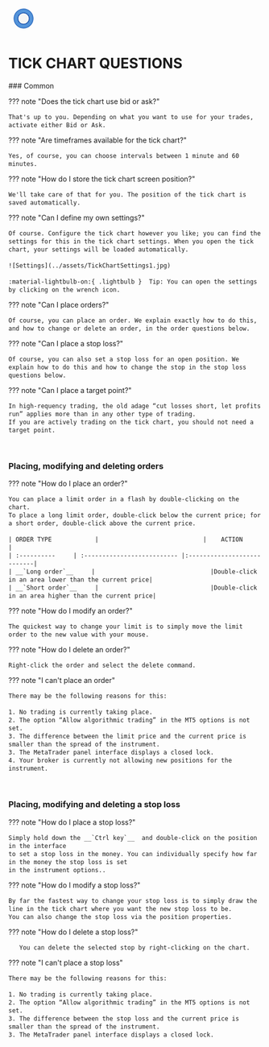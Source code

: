 
<a href="../.." title="MetaTrader-Panel" aria-label="MetaTrader-Panel">
<svg class="mobile_only" width="60" height="60" viewbox="0 0 40 40" xmlns="http://www.w3.org/2000/svg">
  <circle cx="20" cy="20" fill="none" r="12" stroke="#1750AC" stroke-width="3">
	<animate attributeName="r" from="8" to="20" dur="1.5s" begin="0s" repeatCount="indefinite"/>
	<animate attributeName="opacity" from="1" to="0" dur="1.5s" begin="0s" repeatCount="indefinite"/>
  </circle>
  <circle cx="20" cy="20" fill="#3373C4" r="13"/>
  <circle cx="20" cy="20" fill="#5494DA" r="12"/>
  <circle cx="20" cy="20" fill="#1750AC" r="8"/>
  <circle cx="20" cy="20" fill="#F5F5F5" r="7"/>
</svg>
</a>

# TICK CHART QUESTIONS
<p id="com-faq"></p>
### Common	 	 

??? note "Does the tick chart use bid or ask?"

    That's up to you. Depending on what you want to use for your trades, activate either Bid or Ask.
	
??? note "Are timeframes available for the tick chart?"

    Yes, of course, you can choose intervals between 1 minute and 60 minutes.

??? note "How do I store the tick chart screen position?"

    We'll take care of that for you. The position of the tick chart is saved automatically.

??? note "Can I define my own settings?"

	Of course. Configure the tick chart however you like; you can find the settings for this in the tick chart settings. When you open the tick chart, your settings will be loaded automatically. 
	
	![Settings](../assets/TickChartSettings1.jpg)   
	
	:material-lightbulb-on:{ .lightbulb }  Tip: You can open the settings by clicking on the wrench icon.

??? note "Can I place orders?"

    Of course, you can place an order. We explain exactly how to do this, and how to change or delete an order, in the order questions below.

??? note "Can I place a stop loss?"

    Of course, you can also set a stop loss for an open position. We explain how to do this and how to change the stop in the stop loss questions below.

??? note "Can I place a target point?"

	In high-requency trading, the old adage “cut losses short, let profits run” applies more than in any other type of trading. 
	If you are actively trading on the tick chart, you should not need a target point.
<br>
	
### Placing, modifying and deleting orders
??? note "How do I place an order?"

    You can place a limit order in a flash by double-clicking on the chart.    
	To place a long limit order, double-click below the current price; for a short order, double-click above the current price.
	
	| ORDER TYPE            |                             |    ACTION                  |
	| :----------     | :-------------------------- |:---------------------------|
	| __`Long order`__     |    							|Double-click in an area lower than the current price|
	| __`Short order`__     |    							|Double-click in an area higher than the current price|

??? note "How do I modify an order?"

    The quickest way to change your limit is to simply move the limit order to the new value with your mouse.
	
??? note "How do I delete an order?"

    Right-click the order and select the delete command.
	
??? note "I can't place an order"

    There may be the following reasons for this:  
	
    1. No trading is currently taking place.
	2. The option “Allow algorithmic trading” in the MT5 options is not set.
	3. The difference between the limit price and the current price is smaller than the spread of the instrument.
	3. The MetaTrader panel interface displays a closed lock.
	4. Your broker is currently not allowing new positions for the instrument.
	
<br>

### Placing, modifying and deleting a stop loss
??? note "How do I place a stop loss?"

    Simply hold down the __`Ctrl key`__  and double-click on the position in the interface
    to set a stop loss in the money. You can individually specify how far in the money the stop loss is set 
    in the instrument options..
	
??? note "How do I modify a stop loss?"

    By far the fastest way to change your stop loss is to simply draw the line in the tick chart where you want the new stop loss to be.  
	You can also change the stop loss via the position properties.
	
??? note "How do I delete a stop loss?"

       You can delete the selected stop by right-clicking on the chart.

??? note "I can't place a stop loss"

    There may be the following reasons for this:  
	
    1. No trading is currently taking place.
	2. The option “Allow algorithmic trading” in the MT5 options is not set.
	3. The difference between the stop loss and the current price is smaller than the spread of the instrument.
	3. The MetaTrader panel interface displays a closed lock.

	
<br>
<br>	
<br>
<br>
<br>